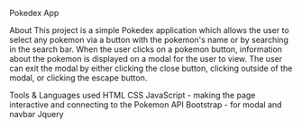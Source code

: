 Pokedex App

About
This project is a simple Pokedex application which allows the user to select any pokemon via a button with the pokemon's name or by searching in the search bar.
When the user clicks on a pokemon button, information about the pokemon is displayed on a modal for the user to view. The user can exit the modal by either
clicking the close button, clicking outside of the modal, or clicking the escape button.

Tools & Languages used
HTML
CSS
JavaScript - making the page interactive and connecting to the Pokemon API
Bootstrap - for modal and navbar
Jquery

